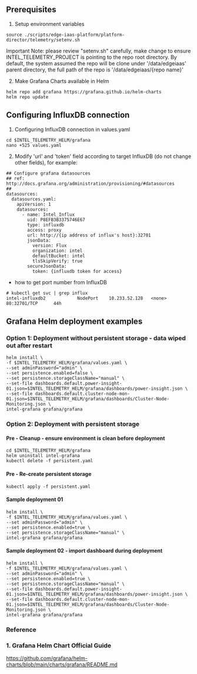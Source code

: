 ## Prerequisites 
1. Setup environment variables 
```
source ./scripts/edge-iaas-platform/platform-director/telemetry/setenv.sh
```
Important Note: please review "setenv.sh" carefully, make change to ensure INTEL_TELEMETRY_PROJECT is pointing to the repo root directory. By default, the system assumed the repo will be clone under '/data/edgeiaas' parent directory, the full path of the repo is '/data/edgeiaas/{repo name}'

2. Make Grafana Charts available in Helm 
```
helm repo add grafana https://grafana.github.io/helm-charts
helm repo update
```

## Configuring InfluxDB connection
1. Configuring InfluxDB connection in values.yaml
```
cd $INTEL_TELEMETRY_HELM/grafana
nano +525 values.yaml
```
2. Modify 'url' and 'token' field according to target InfluxDB (do not change other fields), for example:
```
## Configure grafana datasources
## ref: http://docs.grafana.org/administration/provisioning/#datasources
##
datasources:
  datasources.yaml:
    apiVersion: 1
    datasources:
      - name: Intel_Influx   
        uid: P8EFB3B3375746E67 
        type: influxdb
        access: proxy
        url: http://{ip address of influx's host}:32701
        jsonData:
          version: Flux
          organization: intel
          defaultBucket: intel
          tlsSkipVerify: true
        secureJsonData:
          token: {influxdb token for access}
```

* how to get port number from InfluxDB
```
# kubectl get svc | grep influx
intel-influxdb2            NodePort    10.233.52.128   <none>        80:32701/TCP      44h
```


## Grafana Helm deployment examples

### Option 1: Deployment without persistent storage - data wiped out after restart
```
helm install \
-f $INTEL_TELEMETRY_HELM/grafana/values.yaml \
--set adminPassword="admin" \
--set persistence.enabled=false \
--set persistence.storageClassName="manual" \
--set-file dashboards.default.power-insight-01.json=$INTEL_TELEMETRY_HELM/grafana/dashboards/power-insight.json \
--set-file dashboards.default.cluster-node-mon-01.json=$INTEL_TELEMETRY_HELM/grafana/dashboards/Cluster-Node-Monitoring.json \
intel-grafana grafana/grafana
```


### Option 2: Deployment with persistent storage

#### Pre - Cleanup - ensure environment is clean before deployment
```
cd $INTEL_TELEMETRY_HELM/grafana
helm uninstall intel-grafana
kubectl delete -f persistent.yaml
```
#### Pre - Re-create persistent storage 
```
kubectl apply -f persistent.yaml
```

#### Sample deployment 01
```
helm install \
-f $INTEL_TELEMETRY_HELM/grafana/values.yaml \
--set adminPassword="admin" \
--set persistence.enabled=true \
--set persistence.storageClassName="manual" \
intel-grafana grafana/grafana
```
#### Sample deployment 02 - import dashboard during deployment
```
helm install \
-f $INTEL_TELEMETRY_HELM/grafana/values.yaml \
--set adminPassword="admin" \
--set persistence.enabled=true \
--set persistence.storageClassName="manual" \
--set-file dashboards.default.power-insight-01.json=$INTEL_TELEMETRY_HELM/grafana/dashboards/power-insight.json \
--set-file dashboards.default.cluster-node-mon-01.json=$INTEL_TELEMETRY_HELM/grafana/dashboards/Cluster-Node-Monitoring.json \
intel-grafana grafana/grafana
```
### Reference
### 1. Grafana Helm Chart Official Guide
https://github.com/grafana/helm-charts/blob/main/charts/grafana/README.md

